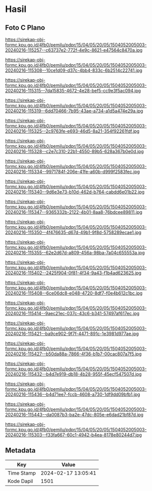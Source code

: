 # Hasil

## Foto C Plano

https://sirekap-obj-formc.kpu.go.id/4fb0/pemilu/pdpr/15/04/05/20/05/1504052005003-20240216-115257--c63737e2-772f-4e9c-8621-e47564c8470a.jpg

https://sirekap-obj-formc.kpu.go.id/4fb0/pemilu/pdpr/15/04/05/20/05/1504052005003-20240216-115308--10ce1d09-d37c-4bb4-833c-6b2514c22741.jpg

https://sirekap-obj-formc.kpu.go.id/4fb0/pemilu/pdpr/15/04/05/20/05/1504052005003-20240216-115315--7da15835-4672-4e28-bef5-cc9e3f5ac094.jpg

https://sirekap-obj-formc.kpu.go.id/4fb0/pemilu/pdpr/15/04/05/20/05/1504052005003-20240216-115319--6dd70466-7b95-43ae-a734-a1d5a474e29a.jpg

https://sirekap-obj-formc.kpu.go.id/4fb0/pemilu/pdpr/15/04/05/20/05/1504052005003-20240216-115325--2c9763fe-e693-46d5-8a21-354f92261fdf.jpg

https://sirekap-obj-formc.kpu.go.id/4fb0/pemilu/pdpr/15/04/05/20/05/1504052005003-20240216-115328--c2e7c310-22b1-4550-89b5-628a367b0e0d.jpg

https://sirekap-obj-formc.kpu.go.id/4fb0/pemilu/pdpr/15/04/05/20/05/1504052005003-20240216-115334--9971784f-206e-41fe-a60b-d999f2583fec.jpg

https://sirekap-obj-formc.kpu.go.id/4fb0/pemilu/pdpr/15/04/05/20/05/1504052005003-20240216-115340--9d6e3e73-b10d-462d-b764-cabdd6e01b22.jpg

https://sirekap-obj-formc.kpu.go.id/4fb0/pemilu/pdpr/15/04/05/20/05/1504052005003-20240216-115347--9365332b-2122-4b01-8aa8-76bdcee89811.jpg

https://sirekap-obj-formc.kpu.go.id/4fb0/pemilu/pdpr/15/04/05/20/05/1504052005003-20240216-115350--4f476635-d67d-49b1-9f8d-5758289ecae1.jpg

https://sirekap-obj-formc.kpu.go.id/4fb0/pemilu/pdpr/15/04/05/20/05/1504052005003-20240216-115355--62e2d67d-a809-456a-98ba-7a04c655553a.jpg

https://sirekap-obj-formc.kpu.go.id/4fb0/pemilu/pdpr/15/04/05/20/05/1504052005003-20240216-115402--2425f904-0f81-4f34-9a43-f1b4ad623625.jpg

https://sirekap-obj-formc.kpu.go.id/4fb0/pemilu/pdpr/15/04/05/20/05/1504052005003-20240216-115408--6ce06dc8-e048-4720-8df7-f0e4b612c1bc.jpg

https://sirekap-obj-formc.kpu.go.id/4fb0/pemilu/pdpr/15/04/05/20/05/1504052005003-20240216-115414--9aec21ec-037c-43c6-b341-57497af617ec.jpg

https://sirekap-obj-formc.kpu.go.id/4fb0/pemilu/pdpr/15/04/05/20/05/1504052005003-20240216-115421--ba9ce902-9f7f-4471-891c-1e3981d977ae.jpg

https://sirekap-obj-formc.kpu.go.id/4fb0/pemilu/pdpr/15/04/05/20/05/1504052005003-20240216-115427--b50da88a-7866-4f36-b1b7-00cac807a7f5.jpg

https://sirekap-obj-formc.kpu.go.id/4fb0/pemilu/pdpr/15/04/05/20/05/1504052005003-20240216-115432--b4d7e919-db18-4b28-955f-45ecf547507d.jpg

https://sirekap-obj-formc.kpu.go.id/4fb0/pemilu/pdpr/15/04/05/20/05/1504052005003-20240216-115436--b4d71ee7-fccb-4608-a730-1df9dd09bfb1.jpg

https://sirekap-obj-formc.kpu.go.id/4fb0/pemilu/pdpr/15/04/05/20/05/1504052005003-20240216-115443--da0087b3-ba2e-47dc-805e-e6dad21bf87d.jpg

https://sirekap-obj-formc.kpu.go.id/4fb0/pemilu/pdpr/15/04/05/20/05/1504052005003-20240216-115303--f33fa667-60c1-4942-b4ea-8178e80244d7.jpg


## Metadata

| Key        | Value               |
| ---------- | ------------------- |
| Time Stamp | 2024-02-17 13:05:41 |
| Kode Dapil | 1501                |




